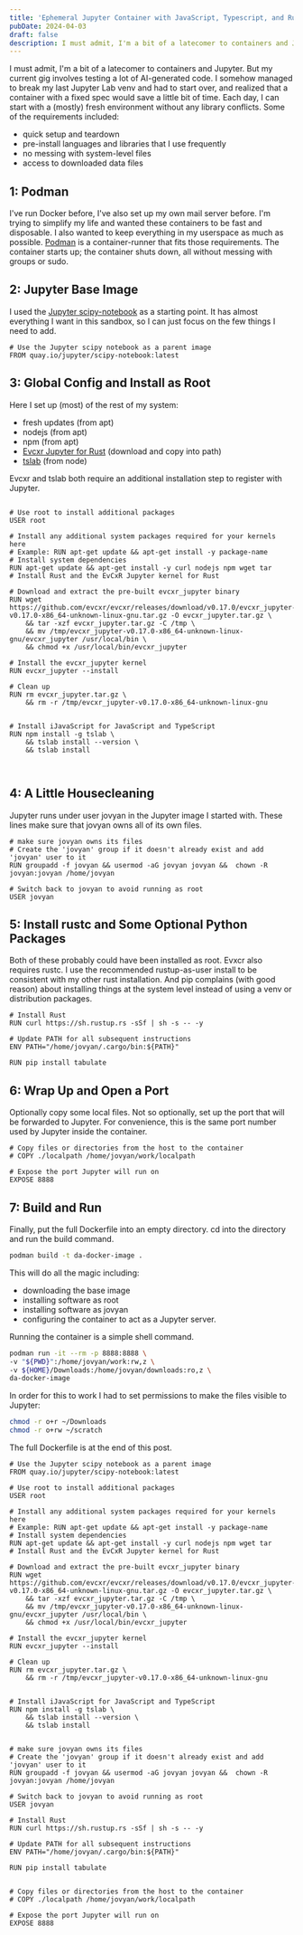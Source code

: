 ```yaml
---
title: 'Ephemeral Jupyter Container with JavaScript, Typescript, and Rust'
pubDate: 2024-04-03
draft: false
description: I must admit, I'm a bit of a latecomer to containers and Jupyter.... 
---
```


I must admit, I'm a bit of a latecomer to containers and Jupyter. But my current gig involves testing a lot of AI-generated code. I somehow managed to break my last Jupyter Lab venv and had to start over, and realized that a container with a fixed spec would save a little bit of time. Each day, I can start with a (mostly) fresh environment without any library conflicts. Some of the requirements included:

- quick setup and teardown
- pre-install languages and libraries that I use frequently
- no messing with system-level files
- access to downloaded data files

## 1: Podman

I've run Docker before, I've also set up my own mail server before. I'm trying to simplify my life and wanted these containers to be fast and disposable. I also wanted to keep everything in my userspace as much as possible. [Podman](https://podman.io) is a container-runner that fits those requirements. The container starts up; the container shuts down, all without messing with groups or sudo. 

## 2: Jupyter Base Image

I used the [Jupyter scipy-notebook](https://jupyter-docker-stacks.readthedocs.io/en/latest/using/selecting.html) as a starting point. 
It has almost everything I want in this sandbox, so I can just focus on the few things I need to add. 

```Docker
# Use the Jupyter scipy notebook as a parent image
FROM quay.io/jupyter/scipy-notebook:latest

```

## 3: Global Config and Install as Root

Here I set up (most) of the rest of my system:

* fresh updates (from apt)
* nodejs (from apt)
* npm (from apt)
* [Evcxr Jupyter for Rust](https://github.com/evcxr/evcxr) (download and copy into path)
* [tslab](https://github.com/yunabe/tslab) (from node)

Evcxr and tslab both require an additional installation step to register with Jupyter. 

```Docker

# Use root to install additional packages
USER root

# Install any additional system packages required for your kernels here
# Example: RUN apt-get update && apt-get install -y package-name
# Install system dependencies
RUN apt-get update && apt-get install -y curl nodejs npm wget tar
# Install Rust and the EvCxR Jupyter kernel for Rust

# Download and extract the pre-built evcxr_jupyter binary
RUN wget https://github.com/evcxr/evcxr/releases/download/v0.17.0/evcxr_jupyter-v0.17.0-x86_64-unknown-linux-gnu.tar.gz -O evcxr_jupyter.tar.gz \
    && tar -xzf evcxr_jupyter.tar.gz -C /tmp \
    && mv /tmp/evcxr_jupyter-v0.17.0-x86_64-unknown-linux-gnu/evcxr_jupyter /usr/local/bin \
    && chmod +x /usr/local/bin/evcxr_jupyter

# Install the evcxr_jupyter kernel
RUN evcxr_jupyter --install

# Clean up
RUN rm evcxr_jupyter.tar.gz \
    && rm -r /tmp/evcxr_jupyter-v0.17.0-x86_64-unknown-linux-gnu

    
# Install iJavaScript for JavaScript and TypeScript
RUN npm install -g tslab \
    && tslab install --version \
    && tslab install

  
```

## 4: A Little Housecleaning

Jupyter runs under user jovyan in the Jupyter image I started with. These lines make sure that jovyan owns all of its own files.


```Docker
# make sure jovyan owns its files
# Create the 'jovyan' group if it doesn't already exist and add 'jovyan' user to it
RUN groupadd -f jovyan && usermod -aG jovyan jovyan &&  chown -R jovyan:jovyan /home/jovyan

# Switch back to jovyan to avoid running as root
USER jovyan
```

## 5: Install rustc and Some Optional Python Packages

Both of these probably could have been installed as root. Evxcr also requires rustc. I use the recommended rustup-as-user install to be consistent with my other rust installation. And pip complains (with good reason) about installing things at the system level instead of using a venv or distribution packages. 

```Docker
# Install Rust
RUN curl https://sh.rustup.rs -sSf | sh -s -- -y

# Update PATH for all subsequent instructions
ENV PATH="/home/jovyan/.cargo/bin:${PATH}"

RUN pip install tabulate
```

## 6: Wrap Up and Open a Port

Optionally copy some local files. Not so optionally, set up the port that will be forwarded to Jupyter. For convenience, this is the same port number used by Jupyter inside the container.

```Docker
# Copy files or directories from the host to the container
# COPY ./localpath /home/jovyan/work/localpath

# Expose the port Jupyter will run on
EXPOSE 8888

```

## 7: Build and Run

Finally, put the full Dockerfile into an empty directory. cd into the directory and run the build command.

```sh
podman build -t da-docker-image .
```

This will do all the magic including:

* downloading the base image
* installing software as root
* installing software as jovyan
* configuring the container to act as a Jupyter server.

Running the container is a simple shell command. 

```sh
podman run -it --rm -p 8888:8888 \
-v "${PWD}":/home/jovyan/work:rw,z \
-v ${HOME}/Downloads:/home/jovyan/downloads:ro,z \
da-docker-image
```

In order for this to work I had to set permissions to make the files visible to Jupyter:

```sh
chmod -r o+r ~/Downloads
chmod -r o+rw ~/scratch
```

The full Dockerfile is at the end of this post. 



```Docker
# Use the Jupyter scipy notebook as a parent image
FROM quay.io/jupyter/scipy-notebook:latest

# Use root to install additional packages
USER root

# Install any additional system packages required for your kernels here
# Example: RUN apt-get update && apt-get install -y package-name
# Install system dependencies
RUN apt-get update && apt-get install -y curl nodejs npm wget tar
# Install Rust and the EvCxR Jupyter kernel for Rust

# Download and extract the pre-built evcxr_jupyter binary
RUN wget https://github.com/evcxr/evcxr/releases/download/v0.17.0/evcxr_jupyter-v0.17.0-x86_64-unknown-linux-gnu.tar.gz -O evcxr_jupyter.tar.gz \
    && tar -xzf evcxr_jupyter.tar.gz -C /tmp \
    && mv /tmp/evcxr_jupyter-v0.17.0-x86_64-unknown-linux-gnu/evcxr_jupyter /usr/local/bin \
    && chmod +x /usr/local/bin/evcxr_jupyter

# Install the evcxr_jupyter kernel
RUN evcxr_jupyter --install

# Clean up
RUN rm evcxr_jupyter.tar.gz \
    && rm -r /tmp/evcxr_jupyter-v0.17.0-x86_64-unknown-linux-gnu

    
# Install iJavaScript for JavaScript and TypeScript
RUN npm install -g tslab \
    && tslab install --version \
    && tslab install


# make sure jovyan owns its files
# Create the 'jovyan' group if it doesn't already exist and add 'jovyan' user to it
RUN groupadd -f jovyan && usermod -aG jovyan jovyan &&  chown -R jovyan:jovyan /home/jovyan

# Switch back to jovyan to avoid running as root
USER jovyan

# Install Rust
RUN curl https://sh.rustup.rs -sSf | sh -s -- -y

# Update PATH for all subsequent instructions
ENV PATH="/home/jovyan/.cargo/bin:${PATH}"

RUN pip install tabulate


# Copy files or directories from the host to the container
# COPY ./localpath /home/jovyan/work/localpath

# Expose the port Jupyter will run on
EXPOSE 8888
```
